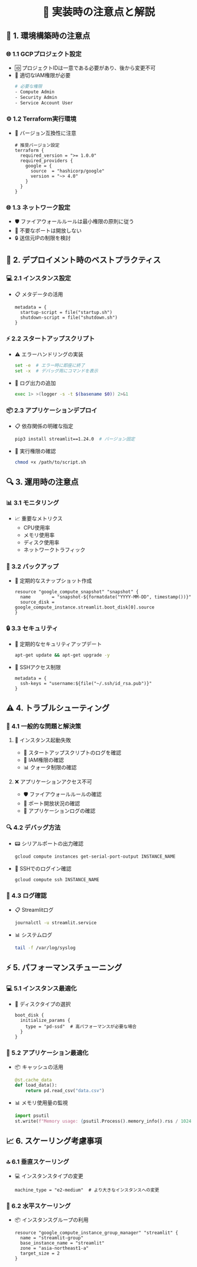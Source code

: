 <div align="center">

# 📝 実装時の注意点と解説

</div>

## 🔧 1. 環境構築時の注意点

### 🌐 1.1 GCPプロジェクト設定
- 🆔 プロジェクトIDは一意である必要があり、後から変更不可
- 👥 適切なIAM権限が必要
  ```bash
  # 必要な権限
  - Compute Admin
  - Security Admin
  - Service Account User
  ```

### ⚙️ 1.2 Terraform実行環境
- 🔄 バージョン互換性に注意
  ```hcl
  # 推奨バージョン設定
  terraform {
    required_version = ">= 1.0.0"
    required_providers {
      google = {
        source  = "hashicorp/google"
        version = "~> 4.0"
      }
    }
  }
  ```

### 🌐 1.3 ネットワーク設定
- 🛡️ ファイアウォールルールは最小権限の原則に従う
- 🚫 不要なポートは開放しない
- 🔒 送信元IPの制限を検討

## 🚀 2. デプロイメント時のベストプラクティス

### 💻 2.1 インスタンス設定
- 📋 メタデータの活用
  ```hcl
  metadata = {
    startup-script = file("startup.sh")
    shutdown-script = file("shutdown.sh")
  }
  ```

### ⚡ 2.2 スタートアップスクリプト
- ⚠️ エラーハンドリングの実装
  ```bash
  set -e  # エラー時に即座に終了
  set -x  # デバッグ用にコマンドを表示
  ```

- 📝 ログ出力の追加
  ```bash
  exec 1> >(logger -s -t $(basename $0)) 2>&1
  ```

### 📦 2.3 アプリケーションデプロイ
- 📋 依存関係の明確な指定
  ```bash
  pip3 install streamlit==1.24.0  # バージョン固定
  ```

- 🔑 実行権限の確認
  ```bash
  chmod +x /path/to/script.sh
  ```

## 🔍 3. 運用時の注意点

### 📊 3.1 モニタリング
- 📈 重要なメトリクス
  - CPU使用率
  - メモリ使用率
  - ディスク使用率
  - ネットワークトラフィック

### 💾 3.2 バックアップ
- 📸 定期的なスナップショット作成
  ```hcl
  resource "google_compute_snapshot" "snapshot" {
    name        = "snapshot-${formatdate("YYYY-MM-DD", timestamp())}"
    source_disk = google_compute_instance.streamlit.boot_disk[0].source
  }
  ```

### 🔒 3.3 セキュリティ
- 🔄 定期的なセキュリティアップデート
  ```bash
  apt-get update && apt-get upgrade -y
  ```

- 🔑 SSHアクセス制限
  ```hcl
  metadata = {
    ssh-keys = "username:${file("~/.ssh/id_rsa.pub")}"
  }
  ```

## ⚠️ 4. トラブルシューティング

### 🔧 4.1 一般的な問題と解決策
1. 🚫 インスタンス起動失敗
   - 📝 スタートアップスクリプトのログを確認
   - 🔑 IAM権限の確認
   - 📊 クォータ制限の確認

2. ❌ アプリケーションアクセス不可
   - 🛡️ ファイアウォールルールの確認
   - 🔌 ポート開放状況の確認
   - 📝 アプリケーションログの確認

### 🔍 4.2 デバッグ方法
- 📟 シリアルポートの出力確認
  ```bash
  gcloud compute instances get-serial-port-output INSTANCE_NAME
  ```

- 🔑 SSHでのログイン確認
  ```bash
  gcloud compute ssh INSTANCE_NAME
  ```

### 📝 4.3 ログ確認
- 📋 Streamlitログ
  ```bash
  journalctl -u streamlit.service
  ```

- 📊 システムログ
  ```bash
  tail -f /var/log/syslog
  ```

## ⚡ 5. パフォーマンスチューニング

### 💻 5.1 インスタンス最適化
- 💾 ディスクタイプの選択
  ```hcl
  boot_disk {
    initialize_params {
      type = "pd-ssd"  # 高パフォーマンスが必要な場合
    }
  }
  ```

### 🚀 5.2 アプリケーション最適化
- 📦 キャッシュの活用
  ```python
  @st.cache_data
  def load_data():
      return pd.read_csv("data.csv")
  ```

- 📊 メモリ使用量の監視
  ```python
  import psutil
  st.write(f"Memory usage: {psutil.Process().memory_info().rss / 1024 / 1024:.2f} MB")
  ```

## 📈 6. スケーリング考慮事項

### 🔝 6.1 垂直スケーリング
- 💻 インスタンスタイプの変更
  ```hcl
  machine_type = "e2-medium"  # より大きなインスタンスへの変更
  ```

### 🔄 6.2 水平スケーリング
- 📦 インスタンスグループの利用
  ```hcl
  resource "google_compute_instance_group_manager" "streamlit" {
    name = "streamlit-group"
    base_instance_name = "streamlit"
    zone = "asia-northeast1-a"
    target_size = 2
  }

